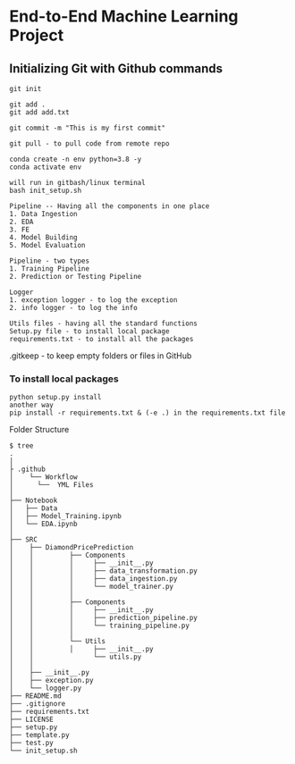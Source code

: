 # End-to-End Machine Learning Project


## Initializing Git with Github commands
```
git init
```
```
git add .
git add add.txt
```
```
git commit -m "This is my first commit"
```
```
git pull - to pull code from remote repo
```
```
conda create -n env python=3.8 -y
conda activate env

```

```
will run in gitbash/linux terminal
bash init_setup.sh
```

```
Pipeline -- Having all the components in one place
1. Data Ingestion
2. EDA
3. FE
4. Model Building
5. Model Evaluation

Pipeline - two types
1. Training Pipeline
2. Prediction or Testing Pipeline

```
```
Logger
1. exception logger - to log the exception
2. info logger - to log the info
```

```
Utils files - having all the standard functions
Setup.py file - to install local package
requirements.txt - to install all the packages
```


.gitkeep - to keep empty folders or files in GitHub


### To install local packages
```
python setup.py install
another way
pip install -r requirements.txt & (-e .) in the requirements.txt file
```

Folder Structure


```console
$ tree
.
│
├ .github
│    └── Workflow
│	   └──  YML Files
│
├── Notebook
│   ├── Data
│   ├── Model_Training.ipynb
│   └── EDA.ipynb
│
├── SRC
│    ├── DiamondPricePrediction
│    │         ├── Components
│    │         │     ├── __init__.py
│    │         │     ├── data_transformation.py
│    │         │     ├── data_ingestion.py
│    │         │     └── model_trainer.py
│    │         │  
│    │         ├── Components
│    │         │     ├── __init__.py
│    │         │     ├── prediction_pipeline.py
│    │         │     └── training_pipeline.py
│    │         │  
│    │         └── Utils
│    │         │     ├── __init__.py
│    │               └── utils.py
│    │
│    ├── __init__.py
│    ├── exception.py
│    └── logger.py   
├── README.md
├── .gitignore  
├── requirements.txt
├── LICENSE
├── setup.py
├── template.py
├── test.py
└── init_setup.sh
```
